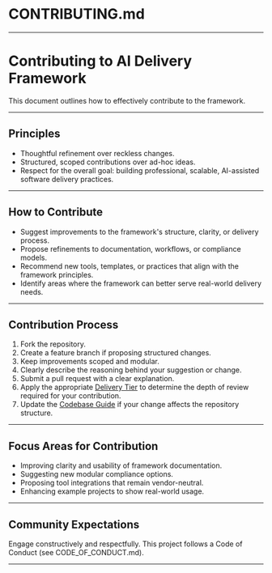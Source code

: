 # **CONTRIBUTING.md**

---

# Contributing to AI Delivery Framework

This document outlines how to effectively contribute to the framework.

---

## **Principles**

- Thoughtful refinement over reckless changes.
- Structured, scoped contributions over ad-hoc ideas.
- Respect for the overall goal: building professional, scalable, AI-assisted software delivery practices.

---

## **How to Contribute**

- Suggest improvements to the framework's structure, clarity, or delivery process.
- Propose refinements to documentation, workflows, or compliance models.
- Recommend new tools, templates, or practices that align with the framework principles.
- Identify areas where the framework can better serve real-world delivery needs.

---

## **Contribution Process**

1. Fork the repository.
2. Create a feature branch if proposing structured changes.
3. Keep improvements scoped and modular.
4. Clearly describe the reasoning behind your suggestion or change.
5. Submit a pull request with a clear explanation.
6. Apply the appropriate [Delivery Tier](docs/delivery_tiers.md) to determine the depth of review required for your contribution.
7. Update the [Codebase Guide](meta/codebase_guide_template.md) if your change affects the repository structure.

---

## **Focus Areas for Contribution**

- Improving clarity and usability of framework documentation.
- Suggesting new modular compliance options.
- Proposing tool integrations that remain vendor-neutral.
- Enhancing example projects to show real-world usage.

---

## **Community Expectations**

Engage constructively and respectfully.
This project follows a Code of Conduct (see CODE_OF_CONDUCT.md).

---